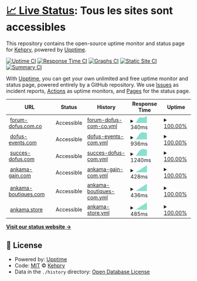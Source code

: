 # [📈 Live Status](https://Kehpry.github.io/phishcheck): <!--live status--> **Tous les sites sont accessibles**

This repository contains the open-source uptime monitor and status page for [Kehpry](https://Kehpry.github.io/phishcheck), powered by [Upptime](https://github.com/upptime/upptime).

[![Uptime CI](https://github.com/Kehpry/phishcheck/workflows/Uptime%20CI/badge.svg)](https://github.com/Kehpry/phishcheck/actions?query=workflow%3A%22Uptime+CI%22)
[![Response Time CI](https://github.com/Kehpry/phishcheck/workflows/Response%20Time%20CI/badge.svg)](https://github.com/Kehpry/phishcheck/actions?query=workflow%3A%22Response+Time+CI%22)
[![Graphs CI](https://github.com/Kehpry/phishcheck/workflows/Graphs%20CI/badge.svg)](https://github.com/Kehpry/phishcheck/actions?query=workflow%3A%22Graphs+CI%22)
[![Static Site CI](https://github.com/Kehpry/phishcheck/workflows/Static%20Site%20CI/badge.svg)](https://github.com/Kehpry/phishcheck/actions?query=workflow%3A%22Static+Site+CI%22)
[![Summary CI](https://github.com/Kehpry/phishcheck/workflows/Summary%20CI/badge.svg)](https://github.com/Kehpry/phishcheck/actions?query=workflow%3A%22Summary+CI%22)

With [Upptime](https://upptime.js.org), you can get your own unlimited and free uptime monitor and status page, powered entirely by a GitHub repository. We use [Issues](https://github.com/Kehpry/phishcheck/issues) as incident reports, [Actions](https://github.com/Kehpry/phishcheck/actions) as uptime monitors, and [Pages](https://Kehpry.github.io/phishcheck) for the status page.

<!--start: status pages-->
<!-- This summary is generated by Upptime (https://github.com/upptime/upptime) -->
<!-- Do not edit this manually, your changes will be overwritten -->
<!-- prettier-ignore -->
| URL | Status | History | Response Time | Uptime |
| --- | ------ | ------- | ------------- | ------ |
| <img alt="" src="https://favicons.githubusercontent.com/forum-dofus.com.co" height="13"> [forum-dofus.com.co](http://forum-dofus.com.co/) | Accessible | [forum-dofus-com-co.yml](https://github.com/Kehpry/phishcheck/commits/HEAD/history/forum-dofus-com-co.yml) | <details><summary><img alt="Response time graph" src="./graphs/forum-dofus-com-co/response-time-week.png" height="20"> 340ms</summary><br><a href="https://phishcheck.dofhelp.fr/history/forum-dofus-com-co"><img alt="Response time 340" src="https://img.shields.io/endpoint?url=https%3A%2F%2Fraw.githubusercontent.com%2FKehpry%2Fphishcheck%2FHEAD%2Fapi%2Fforum-dofus-com-co%2Fresponse-time.json"></a><br><a href="https://phishcheck.dofhelp.fr/history/forum-dofus-com-co"><img alt="24-hour response time 389" src="https://img.shields.io/endpoint?url=https%3A%2F%2Fraw.githubusercontent.com%2FKehpry%2Fphishcheck%2FHEAD%2Fapi%2Fforum-dofus-com-co%2Fresponse-time-day.json"></a><br><a href="https://phishcheck.dofhelp.fr/history/forum-dofus-com-co"><img alt="7-day response time 340" src="https://img.shields.io/endpoint?url=https%3A%2F%2Fraw.githubusercontent.com%2FKehpry%2Fphishcheck%2FHEAD%2Fapi%2Fforum-dofus-com-co%2Fresponse-time-week.json"></a><br><a href="https://phishcheck.dofhelp.fr/history/forum-dofus-com-co"><img alt="30-day response time 340" src="https://img.shields.io/endpoint?url=https%3A%2F%2Fraw.githubusercontent.com%2FKehpry%2Fphishcheck%2FHEAD%2Fapi%2Fforum-dofus-com-co%2Fresponse-time-month.json"></a><br><a href="https://phishcheck.dofhelp.fr/history/forum-dofus-com-co"><img alt="1-year response time 340" src="https://img.shields.io/endpoint?url=https%3A%2F%2Fraw.githubusercontent.com%2FKehpry%2Fphishcheck%2FHEAD%2Fapi%2Fforum-dofus-com-co%2Fresponse-time-year.json"></a></details> | <details><summary><a href="https://phishcheck.dofhelp.fr/history/forum-dofus-com-co">100.00%</a></summary><a href="https://phishcheck.dofhelp.fr/history/forum-dofus-com-co"><img alt="All-time uptime 100.00%" src="https://img.shields.io/endpoint?url=https%3A%2F%2Fraw.githubusercontent.com%2FKehpry%2Fphishcheck%2FHEAD%2Fapi%2Fforum-dofus-com-co%2Fuptime.json"></a><br><a href="https://phishcheck.dofhelp.fr/history/forum-dofus-com-co"><img alt="24-hour uptime 100.00%" src="https://img.shields.io/endpoint?url=https%3A%2F%2Fraw.githubusercontent.com%2FKehpry%2Fphishcheck%2FHEAD%2Fapi%2Fforum-dofus-com-co%2Fuptime-day.json"></a><br><a href="https://phishcheck.dofhelp.fr/history/forum-dofus-com-co"><img alt="7-day uptime 100.00%" src="https://img.shields.io/endpoint?url=https%3A%2F%2Fraw.githubusercontent.com%2FKehpry%2Fphishcheck%2FHEAD%2Fapi%2Fforum-dofus-com-co%2Fuptime-week.json"></a><br><a href="https://phishcheck.dofhelp.fr/history/forum-dofus-com-co"><img alt="30-day uptime 100.00%" src="https://img.shields.io/endpoint?url=https%3A%2F%2Fraw.githubusercontent.com%2FKehpry%2Fphishcheck%2FHEAD%2Fapi%2Fforum-dofus-com-co%2Fuptime-month.json"></a><br><a href="https://phishcheck.dofhelp.fr/history/forum-dofus-com-co"><img alt="1-year uptime 100.00%" src="https://img.shields.io/endpoint?url=https%3A%2F%2Fraw.githubusercontent.com%2FKehpry%2Fphishcheck%2FHEAD%2Fapi%2Fforum-dofus-com-co%2Fuptime-year.json"></a></details>
| <img alt="" src="https://favicons.githubusercontent.com/dofus-events.com" height="13"> [dofus-events.com](https://dofus-events.com/) | Accessible | [dofus-events-com.yml](https://github.com/Kehpry/phishcheck/commits/HEAD/history/dofus-events-com.yml) | <details><summary><img alt="Response time graph" src="./graphs/dofus-events-com/response-time-week.png" height="20"> 936ms</summary><br><a href="https://phishcheck.dofhelp.fr/history/dofus-events-com"><img alt="Response time 936" src="https://img.shields.io/endpoint?url=https%3A%2F%2Fraw.githubusercontent.com%2FKehpry%2Fphishcheck%2FHEAD%2Fapi%2Fdofus-events-com%2Fresponse-time.json"></a><br><a href="https://phishcheck.dofhelp.fr/history/dofus-events-com"><img alt="24-hour response time 936" src="https://img.shields.io/endpoint?url=https%3A%2F%2Fraw.githubusercontent.com%2FKehpry%2Fphishcheck%2FHEAD%2Fapi%2Fdofus-events-com%2Fresponse-time-day.json"></a><br><a href="https://phishcheck.dofhelp.fr/history/dofus-events-com"><img alt="7-day response time 936" src="https://img.shields.io/endpoint?url=https%3A%2F%2Fraw.githubusercontent.com%2FKehpry%2Fphishcheck%2FHEAD%2Fapi%2Fdofus-events-com%2Fresponse-time-week.json"></a><br><a href="https://phishcheck.dofhelp.fr/history/dofus-events-com"><img alt="30-day response time 936" src="https://img.shields.io/endpoint?url=https%3A%2F%2Fraw.githubusercontent.com%2FKehpry%2Fphishcheck%2FHEAD%2Fapi%2Fdofus-events-com%2Fresponse-time-month.json"></a><br><a href="https://phishcheck.dofhelp.fr/history/dofus-events-com"><img alt="1-year response time 936" src="https://img.shields.io/endpoint?url=https%3A%2F%2Fraw.githubusercontent.com%2FKehpry%2Fphishcheck%2FHEAD%2Fapi%2Fdofus-events-com%2Fresponse-time-year.json"></a></details> | <details><summary><a href="https://phishcheck.dofhelp.fr/history/dofus-events-com">100.00%</a></summary><a href="https://phishcheck.dofhelp.fr/history/dofus-events-com"><img alt="All-time uptime 100.00%" src="https://img.shields.io/endpoint?url=https%3A%2F%2Fraw.githubusercontent.com%2FKehpry%2Fphishcheck%2FHEAD%2Fapi%2Fdofus-events-com%2Fuptime.json"></a><br><a href="https://phishcheck.dofhelp.fr/history/dofus-events-com"><img alt="24-hour uptime 100.00%" src="https://img.shields.io/endpoint?url=https%3A%2F%2Fraw.githubusercontent.com%2FKehpry%2Fphishcheck%2FHEAD%2Fapi%2Fdofus-events-com%2Fuptime-day.json"></a><br><a href="https://phishcheck.dofhelp.fr/history/dofus-events-com"><img alt="7-day uptime 100.00%" src="https://img.shields.io/endpoint?url=https%3A%2F%2Fraw.githubusercontent.com%2FKehpry%2Fphishcheck%2FHEAD%2Fapi%2Fdofus-events-com%2Fuptime-week.json"></a><br><a href="https://phishcheck.dofhelp.fr/history/dofus-events-com"><img alt="30-day uptime 100.00%" src="https://img.shields.io/endpoint?url=https%3A%2F%2Fraw.githubusercontent.com%2FKehpry%2Fphishcheck%2FHEAD%2Fapi%2Fdofus-events-com%2Fuptime-month.json"></a><br><a href="https://phishcheck.dofhelp.fr/history/dofus-events-com"><img alt="1-year uptime 100.00%" src="https://img.shields.io/endpoint?url=https%3A%2F%2Fraw.githubusercontent.com%2FKehpry%2Fphishcheck%2FHEAD%2Fapi%2Fdofus-events-com%2Fuptime-year.json"></a></details>
| <img alt="" src="https://favicons.githubusercontent.com/succes-dofus.com" height="13"> [succes-dofus.com](https://succes-dofus.com/) | Accessible | [succes-dofus-com.yml](https://github.com/Kehpry/phishcheck/commits/HEAD/history/succes-dofus-com.yml) | <details><summary><img alt="Response time graph" src="./graphs/succes-dofus-com/response-time-week.png" height="20"> 1240ms</summary><br><a href="https://phishcheck.dofhelp.fr/history/succes-dofus-com"><img alt="Response time 1240" src="https://img.shields.io/endpoint?url=https%3A%2F%2Fraw.githubusercontent.com%2FKehpry%2Fphishcheck%2FHEAD%2Fapi%2Fsucces-dofus-com%2Fresponse-time.json"></a><br><a href="https://phishcheck.dofhelp.fr/history/succes-dofus-com"><img alt="24-hour response time 1240" src="https://img.shields.io/endpoint?url=https%3A%2F%2Fraw.githubusercontent.com%2FKehpry%2Fphishcheck%2FHEAD%2Fapi%2Fsucces-dofus-com%2Fresponse-time-day.json"></a><br><a href="https://phishcheck.dofhelp.fr/history/succes-dofus-com"><img alt="7-day response time 1240" src="https://img.shields.io/endpoint?url=https%3A%2F%2Fraw.githubusercontent.com%2FKehpry%2Fphishcheck%2FHEAD%2Fapi%2Fsucces-dofus-com%2Fresponse-time-week.json"></a><br><a href="https://phishcheck.dofhelp.fr/history/succes-dofus-com"><img alt="30-day response time 1240" src="https://img.shields.io/endpoint?url=https%3A%2F%2Fraw.githubusercontent.com%2FKehpry%2Fphishcheck%2FHEAD%2Fapi%2Fsucces-dofus-com%2Fresponse-time-month.json"></a><br><a href="https://phishcheck.dofhelp.fr/history/succes-dofus-com"><img alt="1-year response time 1240" src="https://img.shields.io/endpoint?url=https%3A%2F%2Fraw.githubusercontent.com%2FKehpry%2Fphishcheck%2FHEAD%2Fapi%2Fsucces-dofus-com%2Fresponse-time-year.json"></a></details> | <details><summary><a href="https://phishcheck.dofhelp.fr/history/succes-dofus-com">100.00%</a></summary><a href="https://phishcheck.dofhelp.fr/history/succes-dofus-com"><img alt="All-time uptime 100.00%" src="https://img.shields.io/endpoint?url=https%3A%2F%2Fraw.githubusercontent.com%2FKehpry%2Fphishcheck%2FHEAD%2Fapi%2Fsucces-dofus-com%2Fuptime.json"></a><br><a href="https://phishcheck.dofhelp.fr/history/succes-dofus-com"><img alt="24-hour uptime 100.00%" src="https://img.shields.io/endpoint?url=https%3A%2F%2Fraw.githubusercontent.com%2FKehpry%2Fphishcheck%2FHEAD%2Fapi%2Fsucces-dofus-com%2Fuptime-day.json"></a><br><a href="https://phishcheck.dofhelp.fr/history/succes-dofus-com"><img alt="7-day uptime 100.00%" src="https://img.shields.io/endpoint?url=https%3A%2F%2Fraw.githubusercontent.com%2FKehpry%2Fphishcheck%2FHEAD%2Fapi%2Fsucces-dofus-com%2Fuptime-week.json"></a><br><a href="https://phishcheck.dofhelp.fr/history/succes-dofus-com"><img alt="30-day uptime 100.00%" src="https://img.shields.io/endpoint?url=https%3A%2F%2Fraw.githubusercontent.com%2FKehpry%2Fphishcheck%2FHEAD%2Fapi%2Fsucces-dofus-com%2Fuptime-month.json"></a><br><a href="https://phishcheck.dofhelp.fr/history/succes-dofus-com"><img alt="1-year uptime 100.00%" src="https://img.shields.io/endpoint?url=https%3A%2F%2Fraw.githubusercontent.com%2FKehpry%2Fphishcheck%2FHEAD%2Fapi%2Fsucces-dofus-com%2Fuptime-year.json"></a></details>
| <img alt="" src="https://favicons.githubusercontent.com/ankama-gain.com" height="13"> [ankama-gain.com](https://ankama-gain.com/) | Accessible | [ankama-gain-com.yml](https://github.com/Kehpry/phishcheck/commits/HEAD/history/ankama-gain-com.yml) | <details><summary><img alt="Response time graph" src="./graphs/ankama-gain-com/response-time-week.png" height="20"> 428ms</summary><br><a href="https://phishcheck.dofhelp.fr/history/ankama-gain-com"><img alt="Response time 428" src="https://img.shields.io/endpoint?url=https%3A%2F%2Fraw.githubusercontent.com%2FKehpry%2Fphishcheck%2FHEAD%2Fapi%2Fankama-gain-com%2Fresponse-time.json"></a><br><a href="https://phishcheck.dofhelp.fr/history/ankama-gain-com"><img alt="24-hour response time 428" src="https://img.shields.io/endpoint?url=https%3A%2F%2Fraw.githubusercontent.com%2FKehpry%2Fphishcheck%2FHEAD%2Fapi%2Fankama-gain-com%2Fresponse-time-day.json"></a><br><a href="https://phishcheck.dofhelp.fr/history/ankama-gain-com"><img alt="7-day response time 428" src="https://img.shields.io/endpoint?url=https%3A%2F%2Fraw.githubusercontent.com%2FKehpry%2Fphishcheck%2FHEAD%2Fapi%2Fankama-gain-com%2Fresponse-time-week.json"></a><br><a href="https://phishcheck.dofhelp.fr/history/ankama-gain-com"><img alt="30-day response time 428" src="https://img.shields.io/endpoint?url=https%3A%2F%2Fraw.githubusercontent.com%2FKehpry%2Fphishcheck%2FHEAD%2Fapi%2Fankama-gain-com%2Fresponse-time-month.json"></a><br><a href="https://phishcheck.dofhelp.fr/history/ankama-gain-com"><img alt="1-year response time 428" src="https://img.shields.io/endpoint?url=https%3A%2F%2Fraw.githubusercontent.com%2FKehpry%2Fphishcheck%2FHEAD%2Fapi%2Fankama-gain-com%2Fresponse-time-year.json"></a></details> | <details><summary><a href="https://phishcheck.dofhelp.fr/history/ankama-gain-com">100.00%</a></summary><a href="https://phishcheck.dofhelp.fr/history/ankama-gain-com"><img alt="All-time uptime 100.00%" src="https://img.shields.io/endpoint?url=https%3A%2F%2Fraw.githubusercontent.com%2FKehpry%2Fphishcheck%2FHEAD%2Fapi%2Fankama-gain-com%2Fuptime.json"></a><br><a href="https://phishcheck.dofhelp.fr/history/ankama-gain-com"><img alt="24-hour uptime 100.00%" src="https://img.shields.io/endpoint?url=https%3A%2F%2Fraw.githubusercontent.com%2FKehpry%2Fphishcheck%2FHEAD%2Fapi%2Fankama-gain-com%2Fuptime-day.json"></a><br><a href="https://phishcheck.dofhelp.fr/history/ankama-gain-com"><img alt="7-day uptime 100.00%" src="https://img.shields.io/endpoint?url=https%3A%2F%2Fraw.githubusercontent.com%2FKehpry%2Fphishcheck%2FHEAD%2Fapi%2Fankama-gain-com%2Fuptime-week.json"></a><br><a href="https://phishcheck.dofhelp.fr/history/ankama-gain-com"><img alt="30-day uptime 100.00%" src="https://img.shields.io/endpoint?url=https%3A%2F%2Fraw.githubusercontent.com%2FKehpry%2Fphishcheck%2FHEAD%2Fapi%2Fankama-gain-com%2Fuptime-month.json"></a><br><a href="https://phishcheck.dofhelp.fr/history/ankama-gain-com"><img alt="1-year uptime 100.00%" src="https://img.shields.io/endpoint?url=https%3A%2F%2Fraw.githubusercontent.com%2FKehpry%2Fphishcheck%2FHEAD%2Fapi%2Fankama-gain-com%2Fuptime-year.json"></a></details>
| <img alt="" src="https://favicons.githubusercontent.com/ankama-boutiques.com" height="13"> [ankama-boutiques.com](https://ankama-boutiques.com/) | Accessible | [ankama-boutiques-com.yml](https://github.com/Kehpry/phishcheck/commits/HEAD/history/ankama-boutiques-com.yml) | <details><summary><img alt="Response time graph" src="./graphs/ankama-boutiques-com/response-time-week.png" height="20"> 436ms</summary><br><a href="https://phishcheck.dofhelp.fr/history/ankama-boutiques-com"><img alt="Response time 436" src="https://img.shields.io/endpoint?url=https%3A%2F%2Fraw.githubusercontent.com%2FKehpry%2Fphishcheck%2FHEAD%2Fapi%2Fankama-boutiques-com%2Fresponse-time.json"></a><br><a href="https://phishcheck.dofhelp.fr/history/ankama-boutiques-com"><img alt="24-hour response time 436" src="https://img.shields.io/endpoint?url=https%3A%2F%2Fraw.githubusercontent.com%2FKehpry%2Fphishcheck%2FHEAD%2Fapi%2Fankama-boutiques-com%2Fresponse-time-day.json"></a><br><a href="https://phishcheck.dofhelp.fr/history/ankama-boutiques-com"><img alt="7-day response time 436" src="https://img.shields.io/endpoint?url=https%3A%2F%2Fraw.githubusercontent.com%2FKehpry%2Fphishcheck%2FHEAD%2Fapi%2Fankama-boutiques-com%2Fresponse-time-week.json"></a><br><a href="https://phishcheck.dofhelp.fr/history/ankama-boutiques-com"><img alt="30-day response time 436" src="https://img.shields.io/endpoint?url=https%3A%2F%2Fraw.githubusercontent.com%2FKehpry%2Fphishcheck%2FHEAD%2Fapi%2Fankama-boutiques-com%2Fresponse-time-month.json"></a><br><a href="https://phishcheck.dofhelp.fr/history/ankama-boutiques-com"><img alt="1-year response time 436" src="https://img.shields.io/endpoint?url=https%3A%2F%2Fraw.githubusercontent.com%2FKehpry%2Fphishcheck%2FHEAD%2Fapi%2Fankama-boutiques-com%2Fresponse-time-year.json"></a></details> | <details><summary><a href="https://phishcheck.dofhelp.fr/history/ankama-boutiques-com">100.00%</a></summary><a href="https://phishcheck.dofhelp.fr/history/ankama-boutiques-com"><img alt="All-time uptime 100.00%" src="https://img.shields.io/endpoint?url=https%3A%2F%2Fraw.githubusercontent.com%2FKehpry%2Fphishcheck%2FHEAD%2Fapi%2Fankama-boutiques-com%2Fuptime.json"></a><br><a href="https://phishcheck.dofhelp.fr/history/ankama-boutiques-com"><img alt="24-hour uptime 100.00%" src="https://img.shields.io/endpoint?url=https%3A%2F%2Fraw.githubusercontent.com%2FKehpry%2Fphishcheck%2FHEAD%2Fapi%2Fankama-boutiques-com%2Fuptime-day.json"></a><br><a href="https://phishcheck.dofhelp.fr/history/ankama-boutiques-com"><img alt="7-day uptime 100.00%" src="https://img.shields.io/endpoint?url=https%3A%2F%2Fraw.githubusercontent.com%2FKehpry%2Fphishcheck%2FHEAD%2Fapi%2Fankama-boutiques-com%2Fuptime-week.json"></a><br><a href="https://phishcheck.dofhelp.fr/history/ankama-boutiques-com"><img alt="30-day uptime 100.00%" src="https://img.shields.io/endpoint?url=https%3A%2F%2Fraw.githubusercontent.com%2FKehpry%2Fphishcheck%2FHEAD%2Fapi%2Fankama-boutiques-com%2Fuptime-month.json"></a><br><a href="https://phishcheck.dofhelp.fr/history/ankama-boutiques-com"><img alt="1-year uptime 100.00%" src="https://img.shields.io/endpoint?url=https%3A%2F%2Fraw.githubusercontent.com%2FKehpry%2Fphishcheck%2FHEAD%2Fapi%2Fankama-boutiques-com%2Fuptime-year.json"></a></details>
| <img alt="" src="https://favicons.githubusercontent.com/ankama.store" height="13"> [ankama.store](https://ankama.store/) | Accessible | [ankama-store.yml](https://github.com/Kehpry/phishcheck/commits/HEAD/history/ankama-store.yml) | <details><summary><img alt="Response time graph" src="./graphs/ankama-store/response-time-week.png" height="20"> 485ms</summary><br><a href="https://phishcheck.dofhelp.fr/history/ankama-store"><img alt="Response time 485" src="https://img.shields.io/endpoint?url=https%3A%2F%2Fraw.githubusercontent.com%2FKehpry%2Fphishcheck%2FHEAD%2Fapi%2Fankama-store%2Fresponse-time.json"></a><br><a href="https://phishcheck.dofhelp.fr/history/ankama-store"><img alt="24-hour response time 485" src="https://img.shields.io/endpoint?url=https%3A%2F%2Fraw.githubusercontent.com%2FKehpry%2Fphishcheck%2FHEAD%2Fapi%2Fankama-store%2Fresponse-time-day.json"></a><br><a href="https://phishcheck.dofhelp.fr/history/ankama-store"><img alt="7-day response time 485" src="https://img.shields.io/endpoint?url=https%3A%2F%2Fraw.githubusercontent.com%2FKehpry%2Fphishcheck%2FHEAD%2Fapi%2Fankama-store%2Fresponse-time-week.json"></a><br><a href="https://phishcheck.dofhelp.fr/history/ankama-store"><img alt="30-day response time 485" src="https://img.shields.io/endpoint?url=https%3A%2F%2Fraw.githubusercontent.com%2FKehpry%2Fphishcheck%2FHEAD%2Fapi%2Fankama-store%2Fresponse-time-month.json"></a><br><a href="https://phishcheck.dofhelp.fr/history/ankama-store"><img alt="1-year response time 485" src="https://img.shields.io/endpoint?url=https%3A%2F%2Fraw.githubusercontent.com%2FKehpry%2Fphishcheck%2FHEAD%2Fapi%2Fankama-store%2Fresponse-time-year.json"></a></details> | <details><summary><a href="https://phishcheck.dofhelp.fr/history/ankama-store">100.00%</a></summary><a href="https://phishcheck.dofhelp.fr/history/ankama-store"><img alt="All-time uptime 100.00%" src="https://img.shields.io/endpoint?url=https%3A%2F%2Fraw.githubusercontent.com%2FKehpry%2Fphishcheck%2FHEAD%2Fapi%2Fankama-store%2Fuptime.json"></a><br><a href="https://phishcheck.dofhelp.fr/history/ankama-store"><img alt="24-hour uptime 100.00%" src="https://img.shields.io/endpoint?url=https%3A%2F%2Fraw.githubusercontent.com%2FKehpry%2Fphishcheck%2FHEAD%2Fapi%2Fankama-store%2Fuptime-day.json"></a><br><a href="https://phishcheck.dofhelp.fr/history/ankama-store"><img alt="7-day uptime 100.00%" src="https://img.shields.io/endpoint?url=https%3A%2F%2Fraw.githubusercontent.com%2FKehpry%2Fphishcheck%2FHEAD%2Fapi%2Fankama-store%2Fuptime-week.json"></a><br><a href="https://phishcheck.dofhelp.fr/history/ankama-store"><img alt="30-day uptime 100.00%" src="https://img.shields.io/endpoint?url=https%3A%2F%2Fraw.githubusercontent.com%2FKehpry%2Fphishcheck%2FHEAD%2Fapi%2Fankama-store%2Fuptime-month.json"></a><br><a href="https://phishcheck.dofhelp.fr/history/ankama-store"><img alt="1-year uptime 100.00%" src="https://img.shields.io/endpoint?url=https%3A%2F%2Fraw.githubusercontent.com%2FKehpry%2Fphishcheck%2FHEAD%2Fapi%2Fankama-store%2Fuptime-year.json"></a></details>

<!--end: status pages-->

[**Visit our status website →**](https://Kehpry.github.io/phishcheck)

## 📄 License

- Powered by: [Upptime](https://github.com/upptime/upptime)
- Code: [MIT](./LICENSE) © [Kehpry](https://Kehpry.github.io/phishcheck)
- Data in the `./history` directory: [Open Database License](https://opendatacommons.org/licenses/odbl/1-0/)
